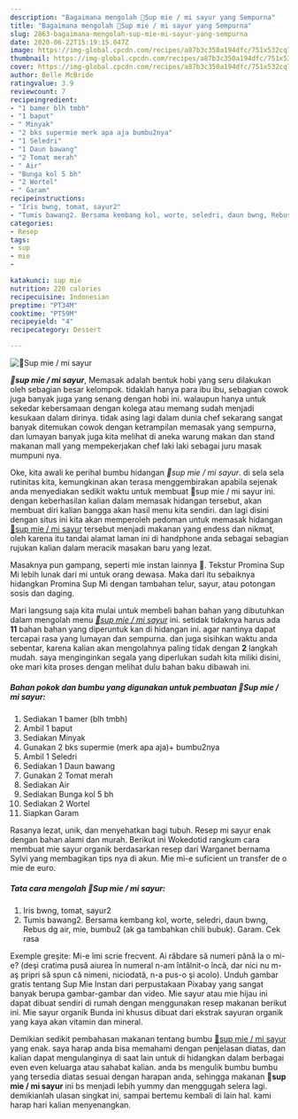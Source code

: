 ```yaml
---
description: "Bagaimana mengolah 🍜Sup mie / mi sayur yang Sempurna"
title: "Bagaimana mengolah 🍜Sup mie / mi sayur yang Sempurna"
slug: 2863-bagaimana-mengolah-sup-mie-mi-sayur-yang-sempurna
date: 2020-06-22T15:19:15.047Z
image: https://img-global.cpcdn.com/recipes/a87b3c350a194dfc/751x532cq70/🍜sup-mie-mi-sayur-foto-resep-utama.jpg
thumbnail: https://img-global.cpcdn.com/recipes/a87b3c350a194dfc/751x532cq70/🍜sup-mie-mi-sayur-foto-resep-utama.jpg
cover: https://img-global.cpcdn.com/recipes/a87b3c350a194dfc/751x532cq70/🍜sup-mie-mi-sayur-foto-resep-utama.jpg
author: Belle McBride
ratingvalue: 3.9
reviewcount: 7
recipeingredient:
- "1 bamer blh tmbh"
- "1 baput"
- " Minyak"
- "2 bks supermie merk apa aja bumbu2nya"
- "1 Seledri"
- "1 Daun bawang"
- "2 Tomat merah"
- " Air"
- "Bunga kol 5 bh"
- "2 Wortel"
- " Garam"
recipeinstructions:
- "Iris bwng, tomat, sayur2"
- "Tumis bawang2. Bersama kembang kol, worte, seledri, daun bwng, Rebus dg air, mie, bumbu2 (ak ga tambahkan chili bubuk). Garam. Cek rasa"
categories:
- Resep
tags:
- sup
- mie
- 

katakunci: sup mie  
nutrition: 220 calories
recipecuisine: Indonesian
preptime: "PT34M"
cooktime: "PT59M"
recipeyield: "4"
recipecategory: Dessert

---
```



![🍜Sup mie / mi sayur](https://img-global.cpcdn.com/recipes/a87b3c350a194dfc/751x532cq70/🍜sup-mie-mi-sayur-foto-resep-utama.jpg)

<b><i>🍜sup mie / mi sayur</i></b>, Memasak adalah bentuk hobi yang seru dilakukan oleh sebagian besar kelompok. tidaklah hanya para ibu ibu, sebagian cowok juga banyak juga yang senang dengan hobi ini. walaupun hanya untuk sekedar kebersamaan dengan kolega atau memang sudah menjadi kesukaan dalam dirinya. tidak asing lagi dalam dunia chef sekarang sangat banyak ditemukan cowok dengan ketrampilan memasak yang sempurna, dan lumayan banyak juga kita melihat di aneka warung makan dan stand makanan mall yang mempekerjakan chef laki laki sebagai juru masak mumpuni nya.

Oke, kita awali ke perihal bumbu hidangan <i>🍜sup mie / mi sayur</i>. di sela sela rutinitas kita, kemungkinan akan terasa menggembirakan apabila sejenak anda menyediakan sedikit waktu untuk membuat 🍜sup mie / mi sayur ini. dengan keberhasilan kalian dalam memasak hidangan tersebut, akan membuat diri kalian bangga akan hasil menu kita sendiri. dan lagi disini dengan situs ini kita akan memperoleh pedoman untuk memasak hidangan <u>🍜sup mie / mi sayur</u> tersebut menjadi makanan yang endess dan nikmat, oleh karena itu tandai alamat laman ini di handphone anda sebagai sebagian rujukan kalian dalam meracik masakan baru yang lezat.

Masaknya pun gampang, seperti mie instan lainnya 🍜. Tekstur Promina Sup Mi lebih lunak dari mi untuk orang dewasa. Maka dari itu sebaiknya hidangkan Promina Sup Mi dengan tambahan telur, sayur, atau potongan sosis dan daging.


Mari langsung saja kita mulai untuk membeli bahan bahan yang dibutuhkan dalam mengolah menu <u><i>🍜sup mie / mi sayur</i></u> ini. setidak tidaknya harus ada <b>11</b> bahan bahan yang diperuntuk kan di hidangan ini. agar nantinya dapat tercapai rasa yang lumayan dan sempurna. dan juga sisihkan waktu anda sebentar, karena kalian akan mengolahnya paling tidak dengan <b>2</b> langkah mudah. saya menginginkan segala yang diperlukan sudah kita miliki disini, oke mari kita proses dengan melihat dulu bahan baku dibawah ini.

<!--inarticleads1-->

##### Bahan pokok dan bumbu yang digunakan untuk pembuatan 🍜Sup mie / mi sayur:

1. Sediakan 1 bamer (blh tmbh)
1. Ambil 1 baput
1. Sediakan  Minyak
1. Gunakan 2 bks supermie (merk apa aja)+ bumbu2nya
1. Ambil 1 Seledri
1. Sediakan 1 Daun bawang
1. Gunakan 2 Tomat merah
1. Sediakan  Air
1. Sediakan Bunga kol 5 bh
1. Sediakan 2 Wortel
1. Siapkan  Garam


Rasanya lezat, unik, dan menyehatkan bagi tubuh. Resep mi sayur enak dengan bahan alami dan murah. Berikut ini Wokedotid rangkum cara membuat mie sayur organik berdasarkan resep dari Warganet bernama Sylvi yang membagikan tips nya di akun. Mie mi-e suficient un transfer de o mie de euro. 

<!--inarticleads2-->

##### Tata cara mengolah 🍜Sup mie / mi sayur:

1. Iris bwng, tomat, sayur2
1. Tumis bawang2. Bersama kembang kol, worte, seledri, daun bwng, Rebus dg air, mie, bumbu2 (ak ga tambahkan chili bubuk). Garam. Cek rasa


Exemple greşite: Mi-e îmi scrie frecvent. Ai răbdare să numeri până la o mi-e? (deşi cratima pusă aiurea în numeral n-am întâlnit-o încă, dar nici nu m-aş pripri să spun că nimeni, niciodată, n-a pus-o şi acolo). Unduh gambar gratis tentang Sup Mie Instan dari perpustakaan Pixabay yang sangat banyak berupa gambar-gambar dan video. Mie sayur atau mie hijau ini dapat dibuat sendiri di rumah dengan menggunakan resep makanan berikut ini. Mie sayur organik Bunda ini khusus dibuat dari ekstrak sayuran organik yang kaya akan vitamin dan mineral. 

Demikian sedikit pembahasan makanan tentang bumbu <u>🍜sup mie / mi sayur</u> yang enak. saya harap anda bisa memahami dengan penjelasan diatas, dan kalian dapat mengulanginya di saat lain untuk di hidangkan dalam berbagai even even keluarga atau sahabat kalian. anda bs mengulik bumbu bumbu yang tersedia diatas sesuai dengan harapan anda, sehingga makanan <b>🍜sup mie / mi sayur</b> ini bs menjadi lebih yummy dan menggugah selera lagi. demikianlah ulasan singkat ini, sampai bertemu kembali di lain hal. kami harap hari kalian menyenangkan.
